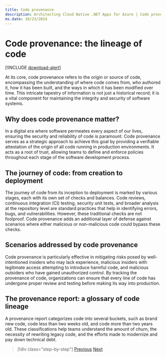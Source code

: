 ```yaml
---
title: Code provenance
description: Architecting Cloud Native .NET Apps for Azure | Code provenance
ms.date: 10/23/2024
---
```


# Code provenance: the lineage of code

[!INCLUDE [download-alert](../includes/download-alert.md)]

At its core, code provenance refers to the origin or source of code, encompassing the understanding of where code comes from, who authored it, how it has been built, and the ways in which it has been modified over time. This intricate tapestry of information is not just a historical record; it is a vital component for maintaining the integrity and security of software systems.

## Why does code provenance matter?

In a digital era where software permeates every aspect of our lives, ensuring the security and reliability of code is paramount. Code provenance serves as a strategic approach to achieve this goal by providing a verifiable attestation of the origin of all code running in production environments. It acts as a root of trust, allowing teams to define and enforce policies throughout each stage of the software development process.

## The journey of code: from creation to deployment

The journey of code from its inception to deployment is marked by various stages, each with its own set of checks and balances. Code reviews, continuous integration (CI) testing, security unit tests, and broader analysis at the repository level are standard practices that help in identifying errors, bugs, and vulnerabilities. However, these traditional checks are not foolproof. Code provenance adds an additional layer of defense against scenarios where either malicious or non-malicious code could bypass these checks.

## Scenarios addressed by code provenance

Code provenance is particularly effective in mitigating risks posed by well-intentioned insiders who may lack experience, malicious insiders with legitimate access attempting to introduce harmful code, and malicious outsiders who have gained unauthorized control. By tracking the provenance of code, organizations can ensure that every line of code has undergone proper review and testing before making its way into production.

## The provenance report: a glossary of code lineage

A provenance report categorizes code into several buckets, such as brand new code, code less than two weeks old, and code more than two years old. These classifications help teams understand the amount of churn, the necessity of rewriting legacy code, and the efforts made to modernize and pay down technical debt.

>[!div class="step-by-step"]
>[Previous](code-security.md)
>[Next](azure-security.md)
